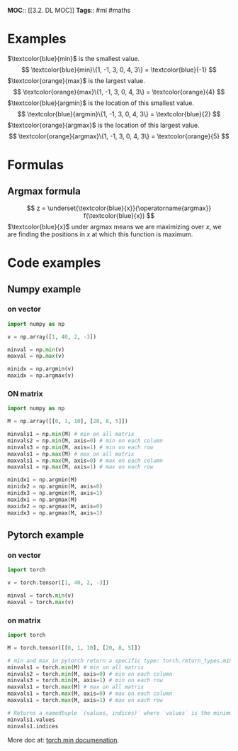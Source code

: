 **MOC**:: [[3.2. DL MOC]]
**Tags**:: #ml #maths 

# Examples
$\textcolor{blue}{min}$ is the smallest value.
$$
\textcolor{blue}{min}\{1, -1, 3, 0, 4, 3\} = \textcolor{blue}{-1}
$$
$\textcolor{orange}{max}$ is the largest value.
$$
\textcolor{orange}{max}\{1, -1, 3, 0, 4, 3\} = \textcolor{orange}{4}
$$
$\textcolor{blue}{argmin}$ is the location of this smallest value.
$$
\textcolor{blue}{argmin}\{1, -1, 3, 0, 4, 3\} = \textcolor{blue}{2}
$$
$\textcolor{orange}{argmax}$ is the location of this largest value.
$$
\textcolor{orange}{argmax}\{1, -1, 3, 0, 4, 3\} = \textcolor{orange}{5}
$$

# Formulas
## Argmax formula
$$
z = \underset{\textcolor{blue}{x}}{\operatorname{argmax}} f(\textcolor{blue}{x})
$$
$\textcolor{blue}{x}$ under argmax means we are maximizing over $x$, we are finding the positions in $x$ at which this function is maximum.

# Code examples
## Numpy example
### on vector
```python
import numpy as np

v = np.array([1, 40, 2, -3])

minval = np.min(v)
maxval = np.max(v)

minidx = np.argmin(v)
maxidx = np.argmax(v)
```
### ON matrix
```python
import numpy as np

M = np.array([[0, 1, 10], [20, 8, 5]])

minvals1 = np.min(M) # min on all matrix
minvals2 = np.min(M, axis=0) # min on each column
minvals3 = np.min(M, axis=1) # min on each row
maxvals1 = np.max(M) # max on all matrix
maxvals1 = np.max(M, axis=0) # max on each column
maxvals1 = np.max(M, axis=1) # max on each row

minidx1 = np.argmin(M)
minidx2 = np.argmin(M, axis=0)
minidx3 = np.argmin(M, axis=1)
maxidx1 = np.argmax(M)
maxidx2 = np.argmax(M, axis=0)
maxidx3 = np.argmax(M, axis=1)
```

## Pytorch example
### on vector
```python
import torch

v = torch.tensor([1, 40, 2, -3])

minval = torch.min(v)
maxval = torch.max(v)
```
### on matrix
```python
import torch

M = torch.tensor([[0, 1, 10], [20, 8, 5]])

# min and max in pytorch return a specific type: torch.return_types.min or .max
minvals1 = torch.min(M) # min on all matrix
minvals2 = torch.min(M, axis=0) # min on each column
minvals3 = torch.min(M, axis=1) # min on each row
maxvals1 = torch.max(M) # max on all matrix
maxvals1 = torch.max(M, axis=0) # max on each column
maxvals1 = torch.max(M, axis=1) # max on each row

# Returns a namedtuple `(values, indices)` where `values` is the minimum value of each row of the `input` tensor in the given dimension `dim`. And `indices` is the index location of each minimum value found (argmin).
minvals1.values
minvals1.indices
```
More doc at: [torch.min documenation](https://pytorch.org/docs/stable/generated/torch.min.html).
